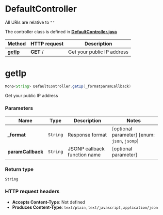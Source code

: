 # DefaultController

All URIs are relative to `""`

The controller class is defined in **[DefaultController.java](../../src/main/java/org/openapitools/controller/DefaultController.java)**

Method | HTTP request | Description
------------- | ------------- | -------------
[**getIp**](#getIp) | **GET** / | Get your public IP address

<a id="getIp"></a>
# **getIp**
```java
Mono<String> DefaultController.getIp(_formatparamCallback)
```

Get your public IP address

### Parameters
Name | Type | Description  | Notes
------------- | ------------- | ------------- | -------------
**_format** | `String` | Response format | [optional parameter] [enum: `json`, `jsonp`]
**paramCallback** | `String` | JSONP callback function name | [optional parameter]

### Return type
`String`


### HTTP request headers
 - **Accepts Content-Type**: Not defined
 - **Produces Content-Type**: `text/plain`, `text/javascript`, `application/json`

